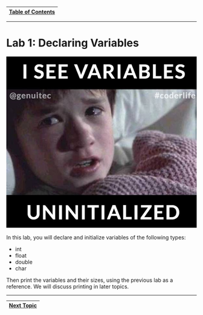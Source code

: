 |[Table of Contents](/00-Table-of-Contents.md)|
|---|

---

# Lab 1: Declaring Variables

![](/assets/817d317eecb8af559b39be77577c2b2e--engineer-humor-computer-jokes.jpg)

In this lab, you will declare and initialize variables of the following types:

* int
* float
* double
* char

Then print the variables and their sizes, using the previous lab as a reference.  We will discuss printing in later topics.

---

|[Next Topic](/02_Variables/06_Keywords.md)|
|---|
